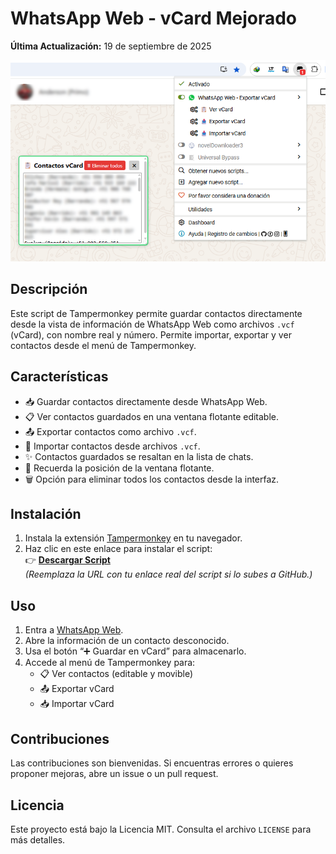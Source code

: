 # WhatsApp Web - vCard Mejorado

**Última Actualización:** 19 de septiembre de 2025

![Tampermonkey](https://github.com/wernser412/WhatsApp-Web_Exportar-vCard/blob/main/GUI.png?raw=true)

## Descripción
Este script de Tampermonkey permite guardar contactos directamente desde la vista de información de WhatsApp Web como archivos `.vcf` (vCard), con nombre real y número. Permite importar, exportar y ver contactos desde el menú de Tampermonkey.

## Características
- 📥 Guardar contactos directamente desde WhatsApp Web.
- 📋 Ver contactos guardados en una ventana flotante editable.
- 📤 Exportar contactos como archivo `.vcf`.
- 📂 Importar contactos desde archivos `.vcf`.
- ✨ Contactos guardados se resaltan en la lista de chats.
- 💾 Recuerda la posición de la ventana flotante.
- 🗑 Opción para eliminar todos los contactos desde la interfaz.

## Instalación
1. Instala la extensión [Tampermonkey](https://www.tampermonkey.net/) en tu navegador.
2. Haz clic en este enlace para instalar el script:  
   👉 **[Descargar Script](https://github.com/wernser412/WhatsApp-Web_Exportar-vCard/raw/refs/heads/main/WhatsApp%20Web%20-%20Exportar%20vCard.user.js)**  
   *(Reemplaza la URL con tu enlace real del script si lo subes a GitHub.)*

## Uso
1. Entra a [WhatsApp Web](https://web.whatsapp.com/).
2. Abre la información de un contacto desconocido.
3. Usa el botón “➕ Guardar en vCard” para almacenarlo.
4. Accede al menú de Tampermonkey para:
   - 📋 Ver contactos (editable y movible)
   - 📤 Exportar vCard
   - 📥 Importar vCard

## Contribuciones
Las contribuciones son bienvenidas. Si encuentras errores o quieres proponer mejoras, abre un issue o un pull request.

## Licencia
Este proyecto está bajo la Licencia MIT. Consulta el archivo `LICENSE` para más detalles.
